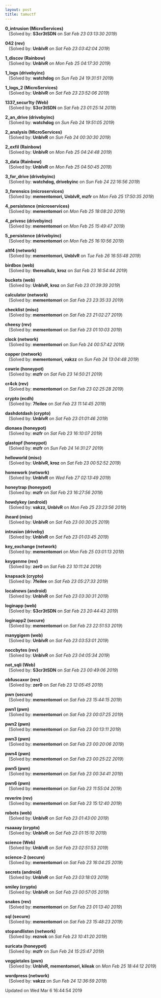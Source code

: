 ```yaml
---
layout: post
title: tamuctf
---
```


<!--break-->

**0_intrusion (MicroServices)**  
&nbsp;&nbsp;&nbsp;(Solved by: **S3cr3tSDN** on _Sat Feb 23 03:13:30 2019_)  
  
**042 (rev)**  
&nbsp;&nbsp;&nbsp;(Solved by: **UnblvR** on _Sat Feb 23 03:42:04 2019_)  
  
**1_discov (Rainbow)**  
&nbsp;&nbsp;&nbsp;(Solved by: **UnblvR** on _Mon Feb 25 04:17:30 2019_)  
  
**1_logs (drivebyinc)**  
&nbsp;&nbsp;&nbsp;(Solved by: **watchdog** on _Sun Feb 24 19:31:51 2019_)  
  
**1_logs_2 (MicroServices)**  
&nbsp;&nbsp;&nbsp;(Solved by: **UnblvR** on _Sat Feb 23 23:52:06 2019_)  
  
**1337_secur1ty (Web)**  
&nbsp;&nbsp;&nbsp;(Solved by: **S3cr3tSDN** on _Sat Feb 23 01:25:14 2019_)  
  
**2_an_drive (drivebyinc)**  
&nbsp;&nbsp;&nbsp;(Solved by: **watchdog** on _Sun Feb 24 19:51:05 2019_)  
  
**2_analysis (MicroServices)**  
&nbsp;&nbsp;&nbsp;(Solved by: **UnblvR** on _Sun Feb 24 00:30:30 2019_)  
  
**2_exfil (Rainbow)**  
&nbsp;&nbsp;&nbsp;(Solved by: **UnblvR** on _Mon Feb 25 04:24:48 2019_)  
  
**3_data (Rainbow)**  
&nbsp;&nbsp;&nbsp;(Solved by: **UnblvR** on _Mon Feb 25 04:50:45 2019_)  
  
**3_for_drive (drivebyinc)**  
&nbsp;&nbsp;&nbsp;(Solved by: **watchdog, drivebyinc** on _Sun Feb 24 22:16:56 2019_)  
  
**3_forensics (microservices)**  
&nbsp;&nbsp;&nbsp;(Solved by: **mementomori, UnblvR, mzfr** on _Mon Feb 25 17:50:35 2019_)  
  
**4_persistence (microservices)**  
&nbsp;&nbsp;&nbsp;(Solved by: **mementomori** on _Mon Feb 25 18:08:20 2019_)  
  
**4_privesc (drivebyinc)**  
&nbsp;&nbsp;&nbsp;(Solved by: **mementomori** on _Mon Feb 25 15:49:47 2019_)  
  
**5_persistence (drivebyinc)**  
&nbsp;&nbsp;&nbsp;(Solved by: **mementomori** on _Mon Feb 25 16:10:56 2019_)  
  
**altf4 (network)**  
&nbsp;&nbsp;&nbsp;(Solved by: **mementomori, UnblvR** on _Tue Feb 26 16:55:48 2019_)  
  
**birdbox (web)**  
&nbsp;&nbsp;&nbsp;(Solved by: **thereallulz, kroz** on _Sat Feb 23 16:54:44 2019_)  
  
**buckets (web)**  
&nbsp;&nbsp;&nbsp;(Solved by: **UnblvR, kroz** on _Sat Feb 23 01:39:39 2019_)  
  
**calculator (network)**  
&nbsp;&nbsp;&nbsp;(Solved by: **mementomori** on _Sat Feb 23 23:35:33 2019_)  
  
**checklist (misc)**  
&nbsp;&nbsp;&nbsp;(Solved by: **mementomori** on _Sat Feb 23 21:02:27 2019_)  
  
**cheesy (rev)**  
&nbsp;&nbsp;&nbsp;(Solved by: **mementomori** on _Sat Feb 23 01:10:03 2019_)  
  
**clock (network)**  
&nbsp;&nbsp;&nbsp;(Solved by: **mementomori** on _Sun Feb 24 00:57:42 2019_)  
  
**copper (network)**  
&nbsp;&nbsp;&nbsp;(Solved by: **mementomori, vakzz** on _Sun Feb 24 13:04:48 2019_)  
  
**cowrie (honeypot)**  
&nbsp;&nbsp;&nbsp;(Solved by: **mzfr** on _Sat Feb 23 14:50:21 2019_)  
  
**cr4ck (rev)**  
&nbsp;&nbsp;&nbsp;(Solved by: **mementomori** on _Sat Feb 23 02:25:28 2019_)  
  
**crypto (ecdh)**  
&nbsp;&nbsp;&nbsp;(Solved by: **7feilee** on _Sat Feb 23 11:14:45 2019_)  
  
**dashdotdash (crypto)**  
&nbsp;&nbsp;&nbsp;(Solved by: **UnblvR** on _Sat Feb 23 01:01:46 2019_)  
  
**dionaea (honeypot)**  
&nbsp;&nbsp;&nbsp;(Solved by: **mzfr** on _Sat Feb 23 16:10:07 2019_)  
  
**glastopf (honeypot)**  
&nbsp;&nbsp;&nbsp;(Solved by: **mzfr** on _Sun Feb 24 14:31:27 2019_)  
  
**helloworld (misc)**  
&nbsp;&nbsp;&nbsp;(Solved by: **UnblvR, kroz** on _Sat Feb 23 00:52:52 2019_)  
  
**homework (network)**  
&nbsp;&nbsp;&nbsp;(Solved by: **UnblvR** on _Wed Feb 27 02:13:49 2019_)  
  
**honeytrap (honeypot)**  
&nbsp;&nbsp;&nbsp;(Solved by: **mzfr** on _Sat Feb 23 16:27:56 2019_)  
  
**howdykey (android)**  
&nbsp;&nbsp;&nbsp;(Solved by: **vakzz, UnblvR** on _Mon Feb 25 23:23:56 2019_)  
  
**iheard (misc)**  
&nbsp;&nbsp;&nbsp;(Solved by: **UnblvR** on _Sat Feb 23 00:30:25 2019_)  
  
**intrusion (driveby)**  
&nbsp;&nbsp;&nbsp;(Solved by: **UnblvR** on _Sat Feb 23 01:03:45 2019_)  
  
**key_exchange (network)**  
&nbsp;&nbsp;&nbsp;(Solved by: **mementomori** on _Mon Feb 25 03:01:13 2019_)  
  
**keygenme (rev)**  
&nbsp;&nbsp;&nbsp;(Solved by: **zer0** on _Sat Feb 23 10:11:24 2019_)  
  
**knapsack (crypto)**  
&nbsp;&nbsp;&nbsp;(Solved by: **7feilee** on _Sat Feb 23 05:27:33 2019_)  
  
**localnews (android)**  
&nbsp;&nbsp;&nbsp;(Solved by: **UnblvR** on _Sat Feb 23 03:30:31 2019_)  
  
**loginapp (web)**  
&nbsp;&nbsp;&nbsp;(Solved by: **S3cr3tSDN** on _Sat Feb 23 20:44:43 2019_)  
  
**loginapp2 (secure)**  
&nbsp;&nbsp;&nbsp;(Solved by: **mementomori** on _Sat Feb 23 22:51:53 2019_)  
  
**manygigem (web)**  
&nbsp;&nbsp;&nbsp;(Solved by: **UnblvR** on _Sat Feb 23 03:53:01 2019_)  
  
**noccbytes (rev)**  
&nbsp;&nbsp;&nbsp;(Solved by: **UnblvR** on _Sat Feb 23 04:05:34 2019_)  
  
**not_sqli (Web)**  
&nbsp;&nbsp;&nbsp;(Solved by: **S3cr3tSDN** on _Sat Feb 23 00:49:06 2019_)  
  
**obfuscaxor (rev)**  
&nbsp;&nbsp;&nbsp;(Solved by: **zer0** on _Sat Feb 23 12:05:45 2019_)  
  
**pwn (secure)**  
&nbsp;&nbsp;&nbsp;(Solved by: **mementomori** on _Sat Feb 23 15:44:15 2019_)  
  
**pwn1 (pwn)**  
&nbsp;&nbsp;&nbsp;(Solved by: **mementomori** on _Sat Feb 23 00:07:25 2019_)  
  
**pwn2 (pwn)**  
&nbsp;&nbsp;&nbsp;(Solved by: **mementomori** on _Sat Feb 23 00:13:11 2019_)  
  
**pwn3 (pwn)**  
&nbsp;&nbsp;&nbsp;(Solved by: **mementomori** on _Sat Feb 23 00:20:06 2019_)  
  
**pwn4 (pwn)**  
&nbsp;&nbsp;&nbsp;(Solved by: **mementomori** on _Sat Feb 23 00:25:22 2019_)  
  
**pwn5 (pwn)**  
&nbsp;&nbsp;&nbsp;(Solved by: **mementomori** on _Sat Feb 23 00:34:41 2019_)  
  
**pwn6 (pwn)**  
&nbsp;&nbsp;&nbsp;(Solved by: **mementomori** on _Sat Feb 23 11:55:04 2019_)  
  
**reverire (rev)**  
&nbsp;&nbsp;&nbsp;(Solved by: **mementomori** on _Sat Feb 23 15:12:40 2019_)  
  
**robots (web)**  
&nbsp;&nbsp;&nbsp;(Solved by: **UnblvR** on _Sat Feb 23 01:43:00 2019_)  
  
**rsaaaay (crypto)**  
&nbsp;&nbsp;&nbsp;(Solved by: **UnblvR** on _Sat Feb 23 01:15:10 2019_)  
  
**science (Web)**  
&nbsp;&nbsp;&nbsp;(Solved by: **UnblvR** on _Sat Feb 23 02:51:53 2019_)  
  
**science-2 (secure)**  
&nbsp;&nbsp;&nbsp;(Solved by: **mementomori** on _Sat Feb 23 16:04:25 2019_)  
  
**secrets (android)**  
&nbsp;&nbsp;&nbsp;(Solved by: **UnblvR** on _Sat Feb 23 03:18:03 2019_)  
  
**smiley (crypto)**  
&nbsp;&nbsp;&nbsp;(Solved by: **UnblvR** on _Sat Feb 23 00:57:05 2019_)  
  
**snakes (rev)**  
&nbsp;&nbsp;&nbsp;(Solved by: **mementomori** on _Sat Feb 23 01:13:40 2019_)  
  
**sql (secure)**  
&nbsp;&nbsp;&nbsp;(Solved by: **mementomori** on _Sat Feb 23 15:48:23 2019_)  
  
**stopandlisten (network)**  
&nbsp;&nbsp;&nbsp;(Solved by: **reznok** on _Sat Feb 23 10:41:20 2019_)  
  
**suricata (honeypot)**  
&nbsp;&nbsp;&nbsp;(Solved by: **mzfr** on _Sun Feb 24 15:25:47 2019_)  
  
**veggietales (pwn)**  
&nbsp;&nbsp;&nbsp;(Solved by: **UnblvR, mementomori, kileak** on _Mon Feb 25 18:44:12 2019_)  
  
**wordpress (network)**  
&nbsp;&nbsp;&nbsp;(Solved by: **vakzz** on _Sun Feb 24 12:36:59 2019_)  
  


Updated on Wed Mar  6 16:44:54 2019
